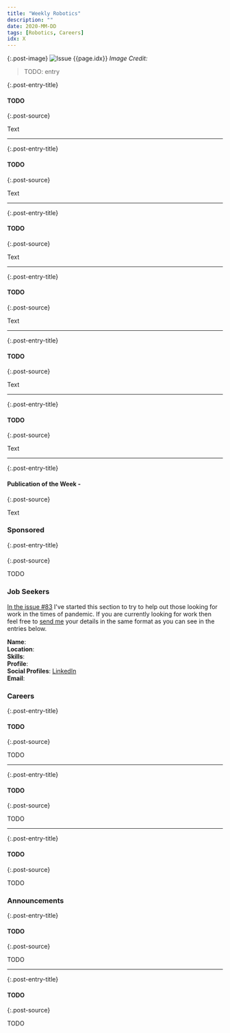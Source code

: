 ```yaml
---
title: "Weekly Robotics"
description: ""
date: 2020-MM-DD
tags: [Robotics, Careers]
idx: X
---
```


{:.post-image}
![Issue {{page.idx}}](/img/headers/{{page.idx}}.jpg "Issue {{page.idx}}")
*Image Credit: []()*

> TODO: entry

{:.post-entry-title}
#### TODO

{:.post-source}
[]()

Text

----

{:.post-entry-title}
#### TODO

{:.post-source}
[]()

Text

----

{:.post-entry-title}
#### TODO

{:.post-source}
[]()

Text

----

{:.post-entry-title}
#### TODO

{:.post-source}
[]()

Text

----

{:.post-entry-title}
#### TODO

{:.post-source}
[]()

Text

----

{:.post-entry-title}
#### TODO

{:.post-source}
[]()

Text

----

{:.post-entry-title}
#### Publication of the Week -

{:.post-source}
[]()

Text

### Sponsored

{:.post-entry-title}
####

{:.post-source}
[]()

TODO

### Job Seekers

[In the issue #83](https://weeklyrobotics.com/weekly-robotics-83) I've started this section to try to help out those looking for work in the times of pandemic. If you are currently looking for work then feel free to [send me](mailto:mat@weeklyrobotics.com) your details in the same format as you can see in the entries below.

**Name**: <br>
**Location**: <br>
**Skills**: <br>
**Profile**: <br>
**Social Profiles**: [LinkedIn]() <br>
**Email**: <br>

### Careers

{:.post-entry-title}
#### TODO

{:.post-source}
[]()

TODO

----

{:.post-entry-title}
#### TODO

{:.post-source}
[]()

TODO

----

{:.post-entry-title}
#### TODO

{:.post-source}
[]()

TODO

### Announcements

{:.post-entry-title}
#### TODO

{:.post-source}
[]()

TODO

----

{:.post-entry-title}
#### TODO

{:.post-source}
[]()

TODO

